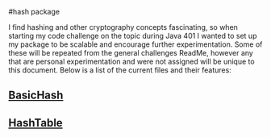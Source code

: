 #hash package 

I find hashing and other cryptography concepts fascinating, so when starting my code challenge on the topic during Java 
401 I wanted to set up my package to be scalable and encourage further experimentation. Some of these will be repeated from
the general challenges ReadMe, however any that are personal experimentation and were not assigned will be unique to this 
document. Below is a list of the current files and their features: 

## [BasicHash](./src/main/java/hash/BasicHash.java) 

## [HashTable](./src/main/java/hash/Hashtable.java)